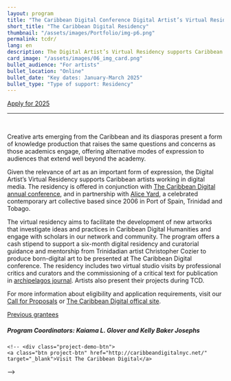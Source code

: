 ```yaml
---
layout: program
title: "The Caribbean Digital Conference Digital Artist’s Virtual Residency"
short_title: "The Caribbean Digital Residency"
thumbnail: "/assets/images/Portfolio/img-p6.png"
permalink: tcdr/
lang: en
description: The Digital Artist’s Virtual Residency supports Caribbean artists working in digital media. The residency is offered in conjunction with The Caribbean Digital annual conference
card_image: "/assets/images/06_img_card.png"
bullet_audience: "For artists"
bullet_location: "Online"
bullet_date: "Key dates: January-March 2025"
bullet_type: "Type of support: Residency"
---
```


<div class="project-demo-btn">
        <a class="btn project-btn" href="{{site.baseurl}}/tcdr/cfp2025/">Apply for 2025</a>
    </div>
<hr>
<br>

<div class="portfolio-details">
<p>Creative arts emerging from the Caribbean and its diasporas present a form of knowledge production that raises the same questions and concerns as those academics engage, offering alternative modes of expression to audiences that extend well beyond the academy.</p>
<p>Given the relevance of art as an important form of expression, the Digital Artist’s Virtual Residency supports Caribbean artists working in digital media. The residency is offered in conjunction with <a href="https://thecaribbeandigital.org/" target="_blank">The Caribbean Digital annual conference</a>, and in partnership with <a href="http://aliceyard.blogspot.com/" target="_blank">Alice Yard</a>, a celebrated contemporary art collective based since 2006 in Port of Spain, Trinidad and Tobago.</p>
<p>The virtual residency aims to facilitate the development of new artworks that investigate ideas and practices in Caribbean Digital Humanities and engage with scholars in our network and community. The program offers a cash stipend to support a six-month digital residency and curatorial guidance and mentorship from Trinidadian artist Christopher Cozier to produce born-digital art to be presented at The Caribbean Digital conference. The residency includes two virtual studio visits by professional critics and curators and the commissioning of a critical text for publication in <a href="https://archipelagosjournal.org/" target="_blank">archipelagos journal</a>. Artists also present their projects during TCD.</p>
<!-- <p><a href="" target="_blank">Artist in Residence page </a></p> -->
<p>For more information about eligibility and application requirements, visit our <a href="https://thecaribbeandigital.org/residency/" target="_blank">Call for Proposals</a> or <a href="http://caribbeandigitalnyc.net/" target="_blank"> The Caribbean Digital offical site</a>.</p>

 <div class="project-demo-btn">
        <a class="btn project-btn" href="{{site.baseurl}}/grantees-air/">Previous grantees</a>
    </div>

<div><h5>Program Coordinators: Kaiama L. Glover and Kelly Baker Josephs</h5></div>
    
    <!-- <div class="project-demo-btn">
    <a class="btn project-btn" href="http://caribbeandigitalnyc.net/" target="_blank">Visit The Caribbean Digital</a>
</div> -->
</div>
